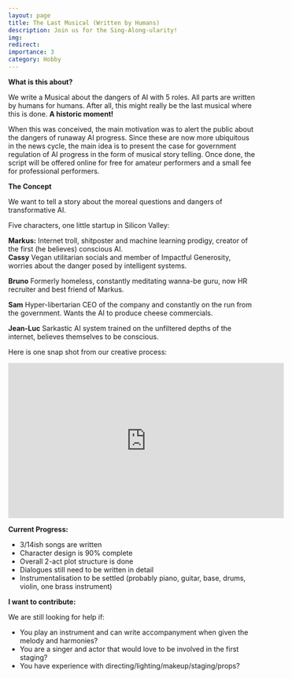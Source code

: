 ```yaml
---
layout: page
title: The Last Musical (Written by Humans)
description: Join us for the Sing-Along-ularity!
img:
redirect:
importance: 3
category: Hobby
---
```


**What is this about?**

We write a Musical about the dangers of AI with 5 roles. All parts are written by humans for humans. After all, this might really be the last musical where this is done. **A historic moment!**

When this was conceived, the main motivation was to alert the public about the dangers of runaway AI progress. Since these are now more ubiquitous in the news cycle, the main idea is to present the case for government regulation of AI progress in the form of musical story telling. Once done, the script will be offered online for free for amateur performers and a small fee for professional performers.


**The Concept**

We want to tell a story about the moreal questions and dangers of transformative AI.

Five characters, one little startup in Silicon Valley:

**Markus:** Internet troll, shitposter and machine learning prodigy, creator of the first (he believes) conscious AI.<br>
**Cassy** Vegan utilitarian socials and member of Impactful Generosity, worries about the danger posed by intelligent systems.

**Bruno** Formerly homeless, constantly meditating wanna-be guru, now HR recruiter and best friend of Markus.

**Sam** Hyper-libertarian CEO of the company and constantly on the run from the government. Wants the AI to produce cheese commercials.

**Jean-Luc** Sarkastic AI system trained on the unfiltered depths of the internet, believes themselves to be conscious.  

Here is one snap shot from our creative process:

<iframe width="560" height="315" src="https://www.youtube.com/watch?v=ArvxxTczKRo" title="YouTube video player" frameborder="0" allow="accelerometer; autoplay; clipboard-write; encrypted-media; gyroscope; picture-in-picture; web-share" allowfullscreen></iframe>


**Current Progress:**

- 3/14ish songs are written
- Character design is 90% complete
- Overall 2-act plot structure is done
- Dialogues still need to be written in detail
- Instrumentalisation to be settled (probably piano, guitar, base, drums, violin, one brass instrument)

**I want to contribute:**

We are still looking for help if:
- You play an instrument and can write accompanyment when given the melody and harmonies?
- You are a singer and actor that would love to be involved in the first staging?
- You have experience with directing/lighting/makeup/staging/props?
